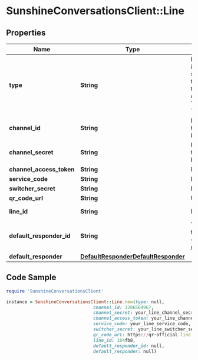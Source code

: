# SunshineConversationsClient::Line

## Properties

Name | Type | Description | Notes
------------ | ------------- | ------------- | -------------
**type** | **String** | For LINE, each of your customers will need to manually configure a webhook in their LINE configuration page that will point to Sunshine Conversations servers. You must instruct your customers how to configure this manually on their LINE bot page. Once you’ve acquired all the required information, call the Create Integration endpoint. Then, using the returned integration _id, your customer must set the Callback URL field in their LINE Business Center page. The URL should look like the following: &#x60;https://app.smooch.io:443/api/line/webhooks/{appId}/{integrationId}&#x60;.  | [optional] [default to &#39;line&#39;]
**channel_id** | **String** | LINE Channel ID. Can be omitted along with &#x60;channelSecret&#x60; to integrate LINE to setup a webhook before receiving the &#x60;channelId&#x60; and &#x60;channelSecret&#x60; back from LINE. | [optional] 
**channel_secret** | **String** | LINE Channel Secret. Can be omitted along with &#x60;channelId&#x60; to integrate LINE to setup a webhook before receiving the &#x60;channelId&#x60; and &#x60;channelSecret&#x60; back from LINE. | [optional] 
**channel_access_token** | **String** | LINE Channel Access Token. | [optional] 
**service_code** | **String** | LINE Service Code. | [optional] 
**switcher_secret** | **String** | LINE Switcher Secret. | [optional] 
**qr_code_url** | **String** | URL provided by LINE in the [Developer Console](https://developers.line.biz/console/). | [optional] 
**line_id** | **String** | LINE Basic ID. Is automatically set when qrCodeUrl is updated. | [optional] [readonly] 
**default_responder_id** | **String** | The default responder ID for the integration. This is the ID of the responder that will be used to send messages to the user. For more information, refer to &lt;a href&#x3D;\&quot;https://docs.smooch.io/guide/switchboard/#per-channel-default-responder\&quot;&gt;Per-channel default responder&lt;/a&gt; guide.  | [optional] 
**default_responder** | [**DefaultResponderDefaultResponder**](DefaultResponderDefaultResponder.md) |  | [optional] 

## Code Sample

```ruby
require 'SunshineConversationsClient'

instance = SunshineConversationsClient::Line.new(type: null,
                                 channel_id: 1286564967,
                                 channel_secret: your_line_channel_secret,
                                 channel_access_token: your_line_channel_token,
                                 service_code: your_line_service_code,
                                 switcher_secret: your_line_switcher_secret,
                                 qr_code_url: https://qr-official.line.me/M/1O4fb8.png,
                                 line_id: 104fb8,
                                 default_responder_id: null,
                                 default_responder: null)
```


